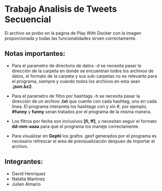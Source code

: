 # Trabajo Analisis de Tweets Secuencial 
El archivo se probo en la pagina de Play With Docker con la imagen proporcionada y todas las funcionalidades sirven correctamente.
## Notas importantes:
- Para el parametro de directorio de datos -d se necesita pasar la dirección de la carpeta en donde se encuentran todos los archivos de datos, el formato de la carpeta y sus sub-carpetas no es relevante para el programa, siempre y cuando todos los archivos en esta sean **.json.bz2**.

- Para el parametro de filtro por hashtags -h se necesita pasar la dirección de un archivo **.txt** que cuente con cada hashtag, uno en cada linea. El programa interpreta los hashtags con y sin #, por ejemplo, **#funny** y **funny** seran tratados por el programa de la misma manera.

- Los filtros por fecha son inclusivos **[fi, ff]**, y necesitan seguir el formato **dd-mm-aaaa** para que el programa los maneje correctamente.

- Para visualizar en **Gephi** los grafos .gexf generados por el programa es necesario refrescar el area de previsualización despues de importar el archivo.
## Integrantes:
- David Henriquez
- Natalia Martinez
- Julian Almario
